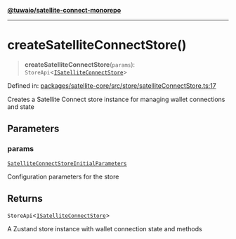 [**@tuwaio/satellite-connect-monorepo**](../../../README.md)

***

# createSatelliteConnectStore()

> **createSatelliteConnectStore**(`params`): `StoreApi`\<[`ISatelliteConnectStore`](../type-aliases/ISatelliteConnectStore.md)\>

Defined in: [packages/satellite-core/src/store/satelliteConnectStore.ts:17](https://github.com/TuwaIO/satellite-connect/blob/ab2889dc16e93ed4e3266b0857ac4dc0998ff86f/packages/satellite-core/src/store/satelliteConnectStore.ts#L17)

Creates a Satellite Connect store instance for managing wallet connections and state

## Parameters

### params

[`SatelliteConnectStoreInitialParameters`](../type-aliases/SatelliteConnectStoreInitialParameters.md)

Configuration parameters for the store

## Returns

`StoreApi`\<[`ISatelliteConnectStore`](../type-aliases/ISatelliteConnectStore.md)\>

A Zustand store instance with wallet connection state and methods
